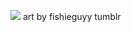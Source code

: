 ![](https://media.discordapp.net/attachments/1328837577406677055/1379316379479703573/image.png?ex=683fcbfb&is=683e7a7b&hm=d0e5efdb9d73fc1cb8687ef6981a803903708581b4bb45e92aa3029383b1bf33&=&format=webp&quality=lossless&width=932&height=700)
art by fishieguyy tumblr
